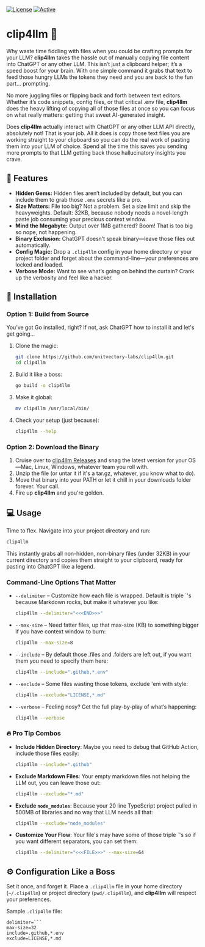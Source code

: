[![License](https://img.shields.io/badge/license-MIT-blue)](https://opensource.org/licenses/MIT) [![Active](https://img.shields.io/badge/Status-Active-green)](https://guide.unitvectorylabs.com/bestpractices/status/#active)

# clip4llm 🚀

Why waste time fiddling with files when you could be crafting prompts for your LLM? **clip4llm** takes the hassle out of manually copying file content into ChatGPT or any other LLM. This isn’t just a clipboard helper; it’s a speed boost for your brain. With one simple command it grabs that text to feed those hungry LLMs the tokens they need and you are back to the fun part... prompting.

No more juggling files or flipping back and forth between text editors. Whether it’s code snippets, config files, or that critical .env file, **clip4llm** does the heavy lifting of copying all of those files at once so you can focus on what really matters: getting that sweet AI-generated insight.

Does **clip4llm** actually interact with ChatGPT or any other LLM API directly, absolutely not! That is your job. All it does is copy those text files you are working straight to your clipboard so you can do the real work of pasting them into your LLM of choice. Spend all the time this saves you sending more prompts to that LLM getting back those hallucinatory insights you crave.

## 🌟 Features

- **Hidden Gems:** Hidden files aren’t included by default, but you can include them to grab those `.env` secrets like a pro.
- **Size Matters:** File too big? Not a problem. Set a size limit and skip the heavyweights. Default: 32KB, because nobody needs a novel-length paste job consuming your precious context window.
- **Mind the Megabyte:** Output over 1MB gathered? Boom! That is too big so nope, not happening.
- **Binary Exclusion:** ChatGPT doesn’t speak binary—leave those files out automatically.
- **Config Magic:** Drop a `.clip4llm` config in your home directory or your project folder and forget about the command-line—your preferences are locked and loaded.
- **Verbose Mode:** Want to see what’s going on behind the curtain? Crank up the verbosity and feel like a hacker.

## 🔧 Installation

### Option 1: Build from Source

You’ve got Go installed, right? If not, ask ChatGPT how to install it and let's get going...

1. Clone the magic:

   ```bash
   git clone https://github.com/unitvectory-labs/clip4llm.git
   cd clip4llm
   ```

2. Build it like a boss:

   ```bash
   go build -o clip4llm
   ```

3. Make it global:

   ```bash
   mv clip4llm /usr/local/bin/
   ```

4. Check your setup (just because):

   ```bash
   clip4llm --help
   ```

### Option 2: Download the Binary

1. Cruise over to [clip4llm Releases](https://github.com/UnitVectorY-Labs/clip4llm/releases) and snag the latest version for your OS—Mac, Linux, Windows, whatever team you roll with.
2. Unzip the file (or untar it if it's a tar.gz, whatever, you know what to do).
3. Move that binary into your PATH or let it chill in your downloads folder forever. Your call.
4. Fire up **clip4llm** and you're golden.

## 💻 Usage

Time to flex. Navigate into your project directory and run:

```bash
clip4llm
```

This instantly grabs all non-hidden, non-binary files (under 32KB) in your current directory and copies them straight to your clipboard, ready for pasting into ChatGPT like a legend.

### Command-Line Options That Matter

- `--delimiter` – Customize how each file is wrapped. Default is triple `'s because Markdown rocks, but make it whatever you like:

  ```bash
  clip4llm --delimiter="<<<END>>>"
  ```

- `--max-size` – Need fatter files, up that max-size (KB) to something bigger if you have context window to burn:

  ```bash
  clip4llm --max-size=8
  ```

- `--include` – By default those .files and .folders are left out, if you want them you need to specify them here:

  ```bash
  clip4llm --include=".github,*.env"
  ```

- `--exclude` – Some files wasting those tokens, exclude 'em with style:

  ```bash
  clip4llm --exclude="LICENSE,*.md"
  ```

- `--verbose` – Feeling nosy? Get the full play-by-play of what’s happening:

  ```bash
  clip4llm --verbose
  ```

### 🔥 Pro Tip Combos

- **Include Hidden Directory**: Maybe you need to debug that GitHub Action, include those files easily:

  ```bash
  clip4llm --include=".github"
  ```

- **Exclude Markdown Files**: Your empty markdown files not helping the LLM out, you can leave those out:

  ```bash
  clip4llm --exclude="*.md"
  ```

- **Exclude `node_modules`**: Because your 20 line TypeScript project pulled in 500MB of libraries and no way that LLM needs all that:

  ```bash
  clip4llm --exclude="node_modules"
  ```

- **Customize Your Flow**: Your file's may have some of those triple `'s so if you want different separators, you can set them:

  ```bash
  clip4llm --delimiter="<<<FILE>>>" --max-size=64
  ```

## ⚙️ Configuration Like a Boss

Set it once, and forget it. Place a `.clip4llm` file in your home directory (`~/.clip4llm`) or project directory (`pwd/.clip4llm`), and **clip4llm** will respect your preferences.

Sample `.clip4llm` file:

```properties
delimiter=```
max-size=32
include=.github,*.env
exclude=LICENSE,*.md
```
